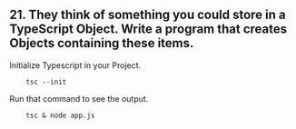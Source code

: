 ## 21. They think of something you could store in a TypeScript Object. Write a program that creates Objects containing these items.

Initialize Typescript in your Project.

        tsc --init

Run that command to see the output.

        tsc & node app.js